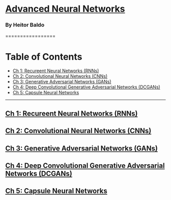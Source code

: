 # [Advanced Neural Networks]()

### By Heitor Baldo

=================


Table of Contents
=================

  * [Ch 1: Recureent Neural Networks (RNNs)](#ch-1-)
  * [Ch 2: Convolutional Neural Networks (CNNs)](#ch-2-linear)
  * [Ch 3: Generative Adversarial Networks (GANs)](#ch-2-)
  * [Ch 4: Deep Convolutional Generative Adversarial Networks (DCGANs)](#ch-2-)
  * [Ch 5: Capsule Neural Networks](#ch-2-)

  

 ---

 ## [Ch 1: Recureent Neural Networks (RNNs)](#ch-1-)
  ## [Ch 2: Convolutional Neural Networks (CNNs)](#ch-2-linear)
  ## [Ch 3: Generative Adversarial Networks (GANs)](#ch-2-)
 ## [Ch 4: Deep Convolutional Generative Adversarial Networks (DCGANs)](#ch-2-)
 ## [Ch 5: Capsule Neural Networks](#ch-2-)
